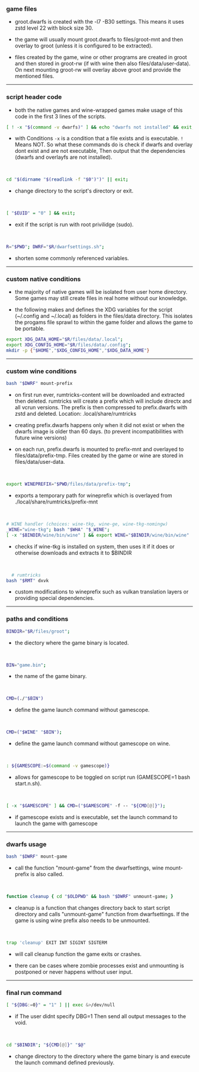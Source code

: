 ### game files

- groot.dwarfs is created with the -l7 -B30 settings. This means it uses zstd level 22 with block size 30.

- the game will usually mount groot.dwarfs to files/groot-mnt and then overlay to groot (unless it is configured to be extracted). 

- files created by the game, wine or other programs are created in groot and then stored in groot-rw (if with wine then also files/data/user-data). On next mounting groot-rw will overlay above groot and provide the mentioned files.

---------------------------------------------------------------------------

### script header code

- both the native games and wine-wrapped games make usage of this code in the first 3 lines of the scripts.

``` sh
[ ! -x "$(command -v dwarfs)" ] && echo "dwarfs not installed" && exit; [ ! -x "$(command -v fuse-overlayfs)" ] && echo "fuse-overlayfs not installed" && exit
```
- with Conditions `-x` is a condition that a file exists and is executable. `!` Means NOT. So what these commands do is check if dwarfs and overlay dont exist and are not executable, Then output that the dependencies (dwarfs and overlayfs are not installed).

<br>

```sh
cd "$(dirname "$(readlink -f "$0")")" || exit;
```

- change directory to the script's directory or exit.

<br>

```sh
[ "$EUID" = "0" ] && exit;
```

- exit if the script is run with root privilidge (sudo).

<br>

```sh
R="$PWD"; DWRF="$R/dwarfsettings.sh";
``` 
- shorten some commonly referenced variables. 

----------------------------------------------------------------------------

### custom native conditions

- the majority of native games will be isolated from user home directory. Some games may still create files in real home without our knowledge.

- the following makes and defines the XDG variables for the script (~/.config and ~/.local) as folders in the files/data directory. This isolates the progams file sprawl to within the game folder and allows the game to be portable.

```sh
export XDG_DATA_HOME="$R/files/data/.local"; 
export XDG_CONFIG_HOME="$R/files/data/.config"; 
mkdir -p {"$HOME","$XDG_CONFIG_HOME","$XDG_DATA_HOME"}
```

-------------------------------------------------------------------------------

### custom wine conditions

```sh
bash "$DWRF" mount-prefix
```

- on first run ever, rumtricks-content will be downloaded and extracted then deleted. rumtricks will create a prefix which will include directx and all vcrun versions. The prefix is then compressed to prefix.dwarfs with zstd and deleted. Location: .local/share/rumtricks

- creating prefix.dwarfs happens only when it did not exist or when the dwarfs image is older than 60 days. (to prevent incompatibilities with future wine versions)

- on each run, prefix.dwarfs is mounted to prefix-mnt and overlayed to files/data/prefix-tmp. Files created by the game or wine are stored in files/data/user-data.

<br>

```sh
export WINEPREFIX="$PWD/files/data/prefix-tmp"; 
```

- exports a temporary path for wineprefix which is overlayed from ./local/share/rumtricks/prefix-mnt

<br>

```sh
# WINE handler (choices: wine-tkg, wine-ge, wine-tkg-nomingw)
_WINE="wine-tkg"; bash "$WHA" "$_WINE"; 
[ -x "$BINDIR/wine/bin/wine" ] && export WINE="$BINDIR/wine/bin/wine" || export WINE="$(command -v wine)"; 
```

- checks if wine-tkg is installed on system, then uses it if it does or otherwise downloads and extracts it to $BINDIR

<br>

```sh
  # rumtricks
bash "$RMT" dxvk
```

- custom modifications to wineprefix such as vulkan translation layers or providing special dependencies.

-----------------------------------------------------------------------------------

### paths and conditions

```sh
BINDIR="$R/files/groot";
```

- the diectory where the game binary is located.

<br>

```sh
BIN="game.bin";
``` 

- the name of the game binary.

<br>

```sh
CMD=(./"$BIN")
``` 

- define the game launch command without gamescope.

<br>

```sh
CMD=("$WINE" "$BIN");
``` 

- define the game launch command without gamescope on wine.

<br>

```sh
: ${GAMESCOPE:=$(command -v gamescope)}
``` 

- allows for gamescope to be toggled on script run (GAMESCOPE=1 bash start.n.sh).

<br>

```sh
[ -x "$GAMESCOPE" ] && CMD=("$GAMESCOPE" -f -- "${CMD[@]}");
```

- if gamescope exists and is executable, set the launch command to launch the game with gamescope

--------------------------------------------------------------------------------------


### dwarfs usage

```sh
bash "$DWRF" mount-game
```
- call the function "mount-game" from the dwarfsettings, wine mount-prefix is also called.

<br>

```sh
function cleanup { cd "$OLDPWD" && bash "$DWRF" unmount-game; }
```

- cleanup is a function that changes directory back to start script directory and calls "unmount-game"
function from dwarfsettings. If the game is using wine prefix also needs to be unmounted.

<br>

```sh
trap 'cleanup' EXIT INT SIGINT SIGTERM
``` 

- will call cleanup function the game exits or crashes.

- there can be cases where zombie processes exist and unmounting is postponed or never happens without user input. 

---------------------------------------------------------------------------------------------

### final run command

```sh
[ "${DBG:=0}" = "1" ] || exec &>/dev/null
```
- if The user didnt specify DBG=1 Then send all output messages to the void.

<br>

```sh
cd "$BINDIR"; "${CMD[@]}" "$@"
```` 
- change directory to the directory where the game binary is and execute the launch command defined previously.
